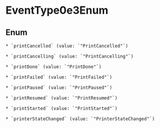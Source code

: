 
# EventType0e3Enum

## Enum


    * `printCancelled` (value: `"PrintCancelled"`)

    * `printCancelling` (value: `"PrintCancelling"`)

    * `printDone` (value: `"PrintDone"`)

    * `printFailed` (value: `"PrintFailed"`)

    * `printPaused` (value: `"PrintPaused"`)

    * `printResumed` (value: `"PrintResumed"`)

    * `printStarted` (value: `"PrintStarted"`)

    * `printerStateChanged` (value: `"PrinterStateChanged"`)




